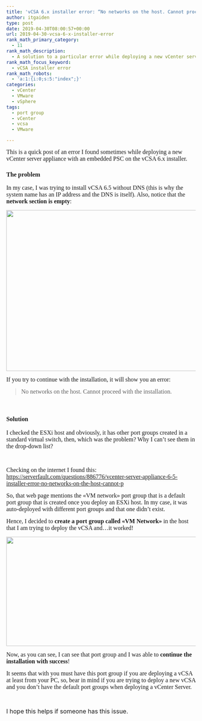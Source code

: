 ```yaml
---
title: 'vCSA 6.x installer error: “No networks on the host. Cannot proceed with the installation.»'
author: itgaiden
type: post
date: 2019-04-30T08:00:57+00:00
url: 2019-04-30-vcsa-6-x-installer-error
rank_math_primary_category:
  - 11
rank_math_description:
  - A solution to a particular error while deploying a new vCenter server appliance with an embedded PSC.
rank_math_focus_keyword:
  - vCSA installer error
rank_math_robots:
  - 'a:1:{i:0;s:5:"index";}'
categories:
  - vCenter
  - VMware
  - vSphere
tags:
  - port group
  - vCenter
  - vcsa
  - VMware

---
```

<span style="font-family: Didact Gothic;"><span style="font-size: 16px;">This is a quick post of an error I found sometimes</span><span style="font-size: 16px;"> while deploying a new vCenter server appliance with an embedded PSC on the vCSA 6.x installer.</span></span>

### <span style="font-family: Didact Gothic;">The problem</span>

<span style="font-size: 16px; font-family: Didact Gothic;">In my case, I was trying to install vCSA 6.5 without DNS (this is why the system name has an IP address and the DNS is itself). Also, notice that the <strong>network section is empty</strong>:</span>

<span style="font-size: 16px; font-family: Didact Gothic;"><img loading="lazy" class="alignnone wp-image-842 size-full" src="http://wp.docker.localhost:8000/wp-content/uploads/2019/04/vcsa_installer_wonw.jpg" alt="" width="582" height="427" srcset="http://wp.docker.localhost:8000/wp-content/uploads/2019/04/vcsa_installer_wonw.jpg 582w, http://wp.docker.localhost:8000/wp-content/uploads/2019/04/vcsa_installer_wonw-300x220.jpg 300w" sizes="(max-width: 582px) 100vw, 582px" /></span>

<span style="font-family: Didact Gothic; font-size: 16px;">If you try to continue with the installation, it will show you an error:</span>

> <span style="font-family: Didact Gothic; font-size: 16px;">No networks on the host. Cannot proceed with the installation.</span>

&nbsp;

### <span style="font-family: Didact Gothic;">Solution</span>

<span style="font-size: 16px; font-family: Didact Gothic;">I checked the ESXi host and obviously, it has other port groups created in a standard virtual switch, then, which was the problem? Why I can&#8217;t see them in the drop-down list?<br /> </span>

&nbsp;

<span style="font-family: Didact Gothic; font-size: 16px;">Checking on the internet I found this: <a href="https://serverfault.com/questions/886776/vcenter-server-appliance-6-5-installer-error-no-networks-on-the-host-cannot-p">https://serverfault.com/questions/886776/vcenter-server-appliance-6-5-installer-error-no-networks-on-the-host-cannot-p</a></span>

<span style="font-family: Didact Gothic; font-size: 16px;">So, that web page mentions the «VM network» port group that is a default port group that is created once you deploy an ESXi host. In my case, it was auto-deployed with different port groups and that one didn&#8217;t exist.</span>

<span style="font-family: Didact Gothic; font-size: 16px;">Hence, I decided to <strong>create a port group called «VM Network»</strong> in the host that I am trying to deploy the vCSA and&#8230;it worked!</span>

<span style="font-family: Didact Gothic; font-size: 16px;"><img loading="lazy" class="alignnone size-full wp-image-843" src="http://wp.docker.localhost:8000/wp-content/uploads/2019/04/vcsa_installer_wnw.jpg" alt="" width="598" height="290" srcset="http://wp.docker.localhost:8000/wp-content/uploads/2019/04/vcsa_installer_wnw.jpg 598w, http://wp.docker.localhost:8000/wp-content/uploads/2019/04/vcsa_installer_wnw-300x145.jpg 300w" sizes="(max-width: 598px) 100vw, 598px" /></span>

<span style="font-family: Didact Gothic; font-size: 16px;">Now, as you can see, I can see that port group and I was able to <strong>continue the installation with success</strong>!</span>

<span style="font-family: Didact Gothic; font-size: 16px;">It seems that with you must have this port group if you are deploying a vCSA at least from your PC, so, bear in mind if you are trying to deploy a new vCSA and you don&#8217;t have the default port groups when deploying a vCenter Server.</span>

&nbsp;

<span style="font-size: 16px;">I hope this helps if someone has this issue.</span>
